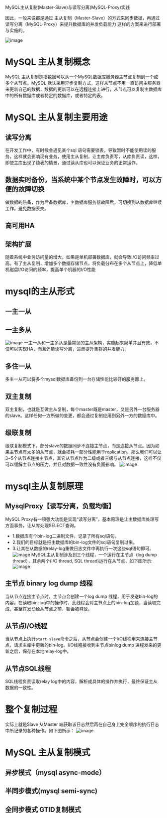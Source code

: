 MySQL主从复制(Master-Slave)与读写分离(MySQL-Proxy)实践

因此，一般来说都是通过 主从复制（Master-Slave）的方式来同步数据，再通过读写分离（MySQL-Proxy）来提升数据库的并发负载能力 这样的方案来进行部署与实施的。

![image](http://heylinux.com/wp-content/uploads/2011/06/mysql-master-salve-proxy.jpg)
# MySQL 主从复制概念
MySQL 主从复制是指数据可以从一个MySQL数据库服务器主节点复制到一个或多个从节点。MySQL 默认采用异步复制方式，这样从节点不用一直访问主服务器来更新自己的数据，数据的更新可以在远程连接上进行，从节点可以复制主数据库中的所有数据库或者特定的数据库，或者特定的表。
# MySQL 主从复制主要用途
## 读写分离

在开发工作中，有时候会遇见某个sql 语句需要锁表，导致暂时不能使用读的服务，这样就会影响现有业务，使用主从复制，让主库负责写，从库负责读，这样，即使主库出现了锁表的情景，通过读从库也可以保证业务的正常运作。

## 数据实时备份，当系统中某个节点发生故障时，可以方便的故障切换
做数据的热备，作为后备数据库，主数据库服务器故障后，可切换到从数据库继续工作，避免数据丢失。
## 高可用HA

## 架构扩展

随着系统中业务访问量的增大，如果是单机部署数据库，就会导致I/O访问频率过高。有了主从复制，增加多个数据存储节点，将负载分布在多个从节点上，降低单机磁盘I/O访问的频率，提高单个机器的I/O性能

# mysql的主从形式
## 一主一从
## 一主多从
![image](https://ss0.baidu.com/6ONWsjip0QIZ8tyhnq/it/u=914542170,462716588&fm=173&app=49&f=JPEG?w=244&h=264&s=09235D32415355CC445DB0DF0200C0B2)
一主一从和一主多从是最常见的主从架构，实施起来简单并且有效，不仅可以实现HA，而且还能读写分离，进而提升集群的并发能力。
## 多住一从
多主一从可以将多个mysql数据库备份到一台存储性能比较好的服务器上。
## 双主复制
双主复制，也就是互做主从复制，每个master既是master，又是另外一台服务器的slave。这样任何一方所做的变更，都会通过复制应用到另外一方的数据库中。
## 级联复制
级联复制模式下，部分slave的数据同步不连接主节点，而是连接从节点。因为如果主节点有太多的从节点，就会损耗一部分性能用于replication，那么我们可以让3~5个从节点连接主节点，其它从节点作为二级或者三级与从节点连接，这样不仅可以缓解主节点的压力，并且对数据一致性没有负面影响。
![image](https://ss1.baidu.com/6ONXsjip0QIZ8tyhnq/it/u=3446109496,3435852387&fm=173&app=49&f=JPEG?w=302&h=106&s=89235D3285357823485D49DB020080B2)
# mysql主从复制原理

## MysqlProxy【读写分离，负载均衡】

MySQL Proxy有一项强大功能是实现“读写分离”，基本原理是让主数据库处理写方面事务，让从库处理SELECT查询。


- 1.数据库有个bin-log二进制文件，记录了所有sql语句。
- 2.我们的目标就是把主数据库的bin-log文件的sql语句复制过来。
- 3.让其在从数据的relay-log重做日志文件中再执行一次这些sql语句即可。
![image](https://img-blog.csdn.net/2018041911065697?watermark/2/text/aHR0cHM6Ly9ibG9nLmNzZG4ubmV0L0RhcmtBbmdlbDEyMjg=/font/5a6L5L2T/fontsize/400/fill/I0JBQkFCMA==/dissolve/70)
MySQL主从复制涉及到三个线程，一个运行在主节点（log dump thread），其余两个(I/O thread, SQL thread)运行在从节点，如下图所示:
![image](https://ss1.baidu.com/6ONXsjip0QIZ8tyhnq/it/u=3616190683,3608800796&fm=173&app=49&f=JPEG?w=640&h=251&s=01704730B3307423404091CA030070B3)

## 主节点 binary log dump 线程

当从节点连接主节点时，主节点会创建一个log dump 线程，用于发送bin-log的内容。在读取bin-log中的操作时，此线程会对主节点上的bin-log加锁，当读取完成，甚至在发动给从节点之前，锁会被释放。
## 从节点I/O线程

当从节点上执行`start slave`命令之后，从节点会创建一个I/O线程用来连接主节点，请求主库中更新的bin-log。I/O线程接收到主节点binlog dump 进程发来的更新之后，保存在本地relay-log中。
## 从节点SQL线程

SQL线程负责读取relay log中的内容，解析成具体的操作并执行，最终保证主从数据的一致性。


# 整个复制过程
 实际上就是Slave 从Master 端获取该日志然后再在自己身上完全顺序的执行日志中所记录的各种操作。如下图所示：
![image](https://ss1.baidu.com/6ONXsjip0QIZ8tyhnq/it/u=682895023,3828721615&fm=173&app=49&f=JPEG?w=640&h=255&s=09225D32412A45220AF065DA0000C0B2)

# MySQL 主从复制模式
## 异步模式（mysql async-mode）
## 半同步模式(mysql semi-sync)
## 全同步模式 GTID复制模式